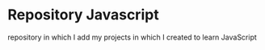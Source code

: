 # Repository Javascript
repository in which I add my projects in which I created to learn JavaScript
